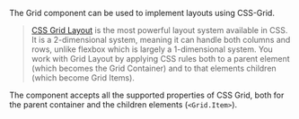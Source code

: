 The Grid component can be used to implement layouts using CSS-Grid.

> [CSS Grid Layout](https://css-tricks.com/snippets/css/complete-guide-grid) is the most powerful layout system available in CSS. It is a 2-dimensional system, meaning it can handle both columns and rows, unlike flexbox which is largely a 1-dimensional system. You work with Grid Layout by applying CSS rules both to a parent element (which becomes the Grid Container) and to that elements children (which become Grid Items).

The component accepts all the supported properties of CSS Grid, both for the parent container and the children elements (`<Grid.Item>`).
